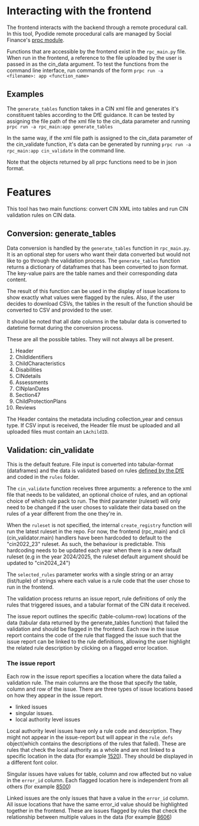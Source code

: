 # Interacting with the frontend
The frontend interacts with the backend through a remote procedural call. In this tool, Pyodide remote procedural calls are managed by Social Finance's [prpc module](https://github.com/SocialFinanceDigitalLabs/prpc).

Functions that are accessible by the frontend exist in the `rpc_main.py` file. When run in the frontend, a reference to the file uploaded by the user is passed in as the cin_data argument. 
To test the functions from the command line interface, run commands of the form 
`prpc run -a <filename>: app <function_name>`

## Examples
The `generate_tables` function takes in a CIN xml file and generates it's constituent tables according to the DfE guidance. It can be tested by assigning the file path of the xml file to the cin_data parameter and running `prpc run -a rpc_main:app generate_tables`

In the same way, if the xml file path is assigned to the cin_data parameter of the cin_validate function, it's data can be generated by running `prpc run -a rpc_main:app cin_validate` in the command line.

Note that the objects returned by all prpc functions need to be in json format. 

# Features
This tool has two main functions: convert CIN XML into tables and run CIN validation rules on CIN data.

## Conversion: generate_tables
Data conversion is handled by the `generate_tables` function in `rpc_main.py`. It is an optional step for users who want their data converted but would not like to go through the validation process.
The `generate_tables` function returns a dictionary of dataframes that has been converted to json format. The key-value pairs are the table names and their corresponding data content.

The result of this function can be used in the display of issue locations to show exactly what values were flagged by the rules. Also, if the user decides to download CSVs, the tables in the result of the function should be converted to CSV and provided to the user.

It should be noted that all date columns in the tabular data is converted to datetime format during the conversion process.

These are all the possible tables. They will not always all be present.
1. Header
2. ChildIdentifiers
3. ChildCharacteristics
4. Disabilities
5. CINdetails
6. Assessments
7. CINplanDates
8. Section47
9. ChildProtectionPlans
10. Reviews

The Header contains the metadata including collection_year and census type. If CSV input is received, the Header file must be uploaded and all uploaded files must contain an `LAchildID`.

## Validation: cin_validate
This is the default feature. File input is converted into tabular-format (dataframes) and the data is validated based on rules [defined by the DfE](https://www.gov.uk/government/publications/children-in-need-census-2022-to-2023-specification) and coded in the `rules` folder.

The `cin_validate` function receives three arguments: a reference to the xml file that needs to be validated, an optional choice of rules, and an optional choice of which rule pack to run. The third parameter (ruleset) will only need to be changed if the user choses to validate their data based on the rules of a year different from the one they're in.

When the `ruleset` is not specified, the internal `create_registry` function will run the latest ruleset in the repo. For now, the frontend (rpc_main) and cli (cin_validator.main) handlers have been hardcoded to default to the "cin2022_23" ruleset. As such, the behaviour is predictable. This hardcoding needs to be updated each year when there is a new default ruleset (e.g in the year 2024/2025, the ruleset default argument should be updated to "cin2024_24")

The `selected_rules` parameter works with a single string or an array (list/tuple) of strings where each value is a rule code that the user chose to run in the frontend.

The validation process returns an issue report, rule definitions of only the rules that triggered issues, and a tabular format of the CIN data it received.

The issue report outlines the specific (table-column-row) locations of the data (tabular data returned by the generate_tables function) that failed the validation and should be flagged in the frontend.
Each row in the issue report contains the code of the rule that flagged the issue such that the issue report can be linked to the rule definitions, allowing the user highlight the related rule description by clicking on a flagged error location. 

### The issue report
Each row in the issue report specifies a location where the data failed a validation rule. The main columns are the those that specify the table, column and row of the issue.
There are three types of issue locations based on how they appear in the issue report.
- linked issues
- singular issues.
- local authority level issues

Local authority level issues have only a rule code and description. They might not appear in the issue-report but will appear in the `rule_defs` object(which contains the descriptions of the rules that failed). These are rules that check the local authority as a whole and are not linked to a specific location in the data (for example [1520](https://github.com/data-to-insight/CIN-validator/issues/9)). They should be displayed in a different font color.

Singular issues have values for table, column and row affected but no value in the `error_id` column. Each flagged location here is independent from all others (for example [8500](https://github.com/data-to-insight/CIN-validator/issues/9))

Linked issues are the only issues that have a value in the `error_id` column. All issue locations that have the same error_id value should be highlighted together in the frontend. These are issues flagged by rules that check the relationship between multiple values in the data (for example [8606](https://github.com/data-to-insight/CIN-validator/issues/35))

